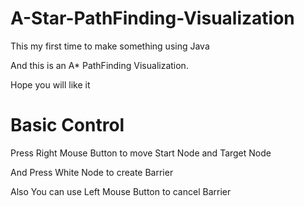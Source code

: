 # A-Star-PathFinding-Visualization

This my first time to make something using Java

And this is an A* PathFinding Visualization.

Hope you will like it

# Basic Control

Press Right Mouse Button to move Start Node and Target Node

And Press White Node to create Barrier

Also You can use Left Mouse Button to cancel Barrier
